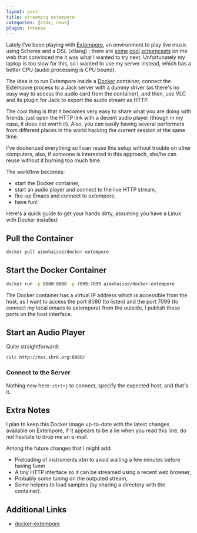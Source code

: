 ```yaml
---
layout: post
title: streaming extempore
categories: [code, news]
plugin: intense
---
```


Lately I've been playing with
[Extempore](http://extempore.moso.com.au/), an environment to play
live music using Scheme and a DSL (xtlang) ; there are
[some](https://www.youtube.com/watch?v=GSGKEy8vHqg)
[cool](http://benswift.me/2013/12/16/new-screencast-asmodeus-redux/)
[screencasts](http://benswift.me/2014/02/17/new-screencast-another-late-christmas/)
on the web that convinced me it was what I wanted to try
next. Unfortunately my laptop is too slow for this, so I wanted to use
my server instead, which has a better CPU (audio processing is CPU
bound).

The idea is to run Extempore inside a
[Docker](https://www.docker.com/) container, connect the Extempore
process to a Jack server with a dummy driver (as there's no easy way
to access the audio card from the container), and then, use VLC and
its plugin for Jack to export the audio stream as HTTP.

The cool thing is that it becomes very easy to share what you are
doing with friends: just open the HTTP link with a decent audio player
(though in my case, it does not worth it). Also, you can easily having
several performers from different places in the world hacking the
current session at the same time.

I've dockerized everything so I can reuse this setup without trouble
on other computers, also, if someone is interested in this approach,
she/he can reuse without it burning too much time.

The workflow becomes:

* start the Docker container,
* start an audio player and connect to the live HTTP stream,
* fire-up Emacs and connect to extempore,
* have fun!

Here's a quick guide to get your hands dirty, assuming you have a
Linux with Docker installed:

## Pull the Container

```bash
docker pull aimxhaisse/docker-extempore
```

## Start the Docker Container

```bash
docker run -p 8080:8080 -p 7099:7099 aimxhaisse/docker-extempore
```

The Docker container has a virtual IP address which is accessible from
the host, as I want to access the port 8080 (to listen) and the port
7099 (to connect my local emacs to extempore) from the outside, I
publish these ports on the host interface.

## Start an Audio Player

Quite straightforward:

```bash
cvlc http://mxs.sbrk.org:8080/
```

### Connect to the Server

Nothing new here: `ctrl+j` to connect, specify the expected host, and
that's it.

## Extra Notes

I plan to keep this Docker image up-to-date with the latest changes
available on Extempore, if it appears to be a lie when you read this
line, do not hesitate to drop me an e-mail.

Among the future changes that I might add:

* Preloading of instruments.xtm to avoid waiting a few minutes before having funm
* A tiny HTTP interface so it can be streamed using a recent web browser,
* Probably some tuning on the outputed stream,
* Some helpers to load samples (by sharing a directory with the container).

## Additional Links

* [docker-extempore](https://index.docker.io/u/aimxhaisse/docker-extempore/)
